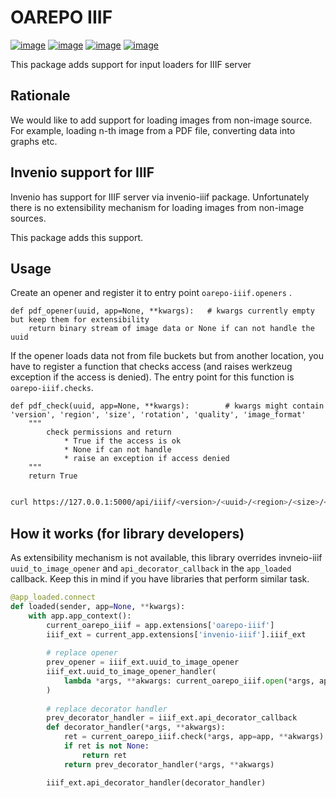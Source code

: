 # OAREPO IIIF

[![image][]][1]
[![image][2]][3]
[![image][4]][5]
[![image][6]][7]

This package adds support for input loaders for IIIF server

## Rationale

We would like to add support for loading images from non-image source. For example,
loading n-th image from a PDF file, converting data into graphs etc.

## Invenio support for IIIF

Invenio has support for IIIF server via invenio-iiif package. Unfortunately there is no 
extensibility mechanism for loading images from non-image sources.

This package adds this support.

## Usage

Create an opener and register it to entry point ``oarepo-iiif.openers`` .

```
def pdf_opener(uuid, app=None, **kwargs):   # kwargs currently empty but keep them for extensibility
    return binary stream of image data or None if can not handle the uuid  
```

If the opener loads data not from file buckets but from another location,
you have to register a function that checks access (and raises werkzeug exception
if the access is denied). The entry point for this function is ``oarepo-iiif.checks``.

```
def pdf_check(uuid, app=None, **kwargs):        # kwargs might contain 'version', 'region', 'size', 'rotation', 'quality', 'image_format'
    """
        check permissions and return 
            * True if the access is ok 
            * None if can not handle
            * raise an exception if access denied
    """
    return True
```


```bash

curl https://127.0.0.1:5000/api/iiif/<version>/<uuid>/<region>/<size>/<rotation>/<quality>.<format>

```

## How it works (for library developers)

As extensibility mechanism is not available, this library overrides invneio-iiif ``uuid_to_image_opener`` 
and ``api_decorator_callback`` in the ``app_loaded`` callback. Keep this in mind if you have libraries
that perform similar task.

```python
@app_loaded.connect
def loaded(sender, app=None, **kwargs):
    with app.app_context():
        current_oarepo_iiif = app.extensions['oarepo-iiif']
        iiif_ext = current_app.extensions['invenio-iiif'].iiif_ext
    
        # replace opener
        prev_opener = iiif_ext.uuid_to_image_opener
        iiif_ext.uuid_to_image_opener_handler(
            lambda *args, **akwargs: current_oarepo_iiif.open(*args, app=app, **akwargs) or prev_opener(*args, **akwargs)
        )
    
        # replace decorator handler
        prev_decorator_handler = iiif_ext.api_decorator_callback
        def decorator_handler(*args, **akwargs):
            ret = current_oarepo_iiif.check(*args, app=app, **akwargs)
            if ret is not None:
                return ret
            return prev_decorator_handler(*args, **akwargs)

        iiif_ext.api_decorator_handler(decorator_handler)
```


  [image]: https://img.shields.io/github/license/oarepo/oarepo-iiif.svg
  [1]: https://github.com/oarepo/oarepo-iiif/blob/master/LICENSE
  [2]: https://img.shields.io/travis/oarepo/oarepo-iiif.svg
  [3]: https://travis-ci.org/oarepo/oarepo-iiif
  [4]: https://img.shields.io/coveralls/oarepo/oarepo-iiif.svg
  [5]: https://coveralls.io/r/oarepo/oarepo-iiif
  [6]: https://img.shields.io/pypi/v/oarepo-iiif.svg
  [7]: https://pypi.org/pypi/oarepo-iiif